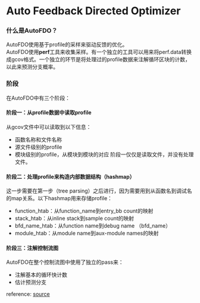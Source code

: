# Auto Feedback Directed Optimizer
### 什么是AutoFDO？
AutoFDO使用基于profile的采样来驱动反馈的优化。  
AutoFDO使用**perf**工具来收集采样。有一个独立的工具可以用来将perf.data转换成gcov格式。一个独立的环节是将处理过的profile数据来注解循环区块的计数，以此来预测分支概率。  
### 阶段
在AutoFDO中有三个阶段：
#### 阶段一：从profile数据中读取profile
从gcov文件中可以读取到以下信息：
* 函数名称和文件名称
* 源文件级别的profile
* 模块级别的profile，从模块到模块的对应
阶段一仅仅是读取文件，并没有处理文件。  
#### 阶段二：处理profile来构造内部数据结构（hashmap）
这一步需要在第一步（tree parsing）之后进行，因为需要用到从函数名到调试名的map关系。以下hashmap用来存储profile：
* function_htab：从function_name到entry_bb count的映射
* stack_htab：从inline stack到sample count的映射
* bfd_name_htab：从function name到debug name （bfd_name）
* module_htab：从module name到aux-module names的映射
#### 阶段三：注解控制流图
AutoFDO在整个控制流图中使用了独立的pass来：
* 注解基本的循环快计数
* 估计预测分支

reference: [source](https://gcc.gnu.org/wiki/AutoFDO)
